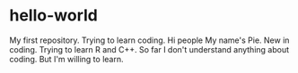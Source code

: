 # hello-world
My first repository. Trying to learn coding.
Hi people
My name's Pie. New in coding. Trying to learn R and C++.
So far I don't understand anything about coding. But I'm willing to learn.
